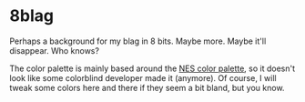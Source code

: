 8blag
=====

Perhaps a background for my blag in 8 bits. Maybe more. Maybe it'll disappear. Who knows?

The color palette is mainly based around the [NES color palette](http://en.wikipedia.org/wiki/List_of_video_game_console_palettes#NES), so it doesn't look like some colorblind developer made it (anymore).
Of course, I will tweak some colors here and there if they seem a bit bland, but you know.